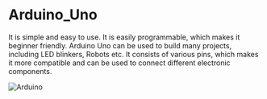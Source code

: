 # Arduino_Uno
It is simple and easy to use. It is easily programmable, which makes it beginner friendly. Arduino Uno can be used to build many projects, including LED blinkers, Robots etc. It consists of various pins, which makes it more compatible and can be used to connect different electronic components.

![Arduino](https://www.arduino.cc/favicon.ico)
